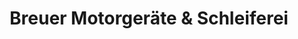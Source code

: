 ---
title: "Breuer Motorgeräte & Schleiferei"
url: /remagen/breuer-motorgeraete-und-schleiferei/
shop: Gartenmaschinen
---